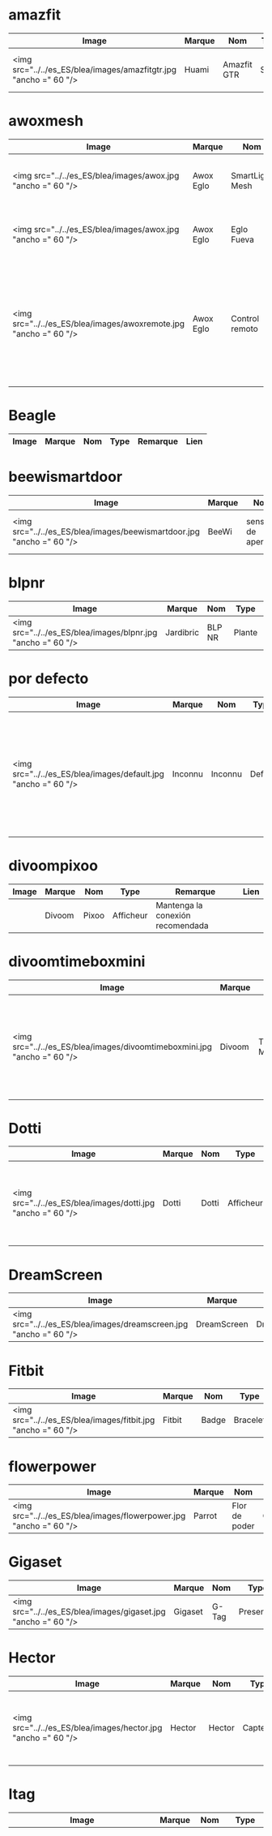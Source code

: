 
# amazfit
|Image|Marque|Nom|Type|Remarque|Lien|
|---|---|---|---|---|---|
|<img src="../../es_ES/blea/images/amazfitgtr.jpg "ancho =" 60 "/>|Huami|Amazfit GTR|Santé|Solo presencia por el momento||

# awoxmesh
|Image|Marque|Nom|Type|Remarque|Lien|
|---|---|---|---|---|---|
|<img src="../../es_ES/blea/images/awox.jpg "ancho =" 60 "/>|Awox Eglo|SmartLight Mesh|Luces|Compatible con tecnología Awox Mesh.||
|<img src="../../es_ES/blea/images/awox.jpg "ancho =" 60 "/>|Awox Eglo|Eglo Fueva|Luces|Compatible con tecnología Awox Mesh.||
|<img src="../../es_ES/blea/images/awoxremote.jpg "ancho =" 60 "/>|Awox Eglo|Control remoto|Luces|Compatible con tecnología Awox Mesh. Debe activar el modo bluetooth para usar los comandos.||

# Beagle
|Image|Marque|Nom|Type|Remarque|Lien|
|---|---|---|---|---|---|

# beewismartdoor
|Image|Marque|Nom|Type|Remarque|Lien|
|---|---|---|---|---|---|
|<img src="../../es_ES/blea/images/beewismartdoor.jpg "ancho =" 60 "/>|BeeWi|sensor de apertura|Capteurs|Sensores de apertura de puerta||

# blpnr
|Image|Marque|Nom|Type|Remarque|Lien|
|---|---|---|---|---|---|
|<img src="../../es_ES/blea/images/blpnr.jpg "ancho =" 60 "/>|Jardibric|BLP NR|Plante|||

# por defecto
|Image|Marque|Nom|Type|Remarque|Lien|
|---|---|---|---|---|---|
|<img src="../../es_ES/blea/images/default.jpg "ancho =" 60 "/>|Inconnu|Inconnu|Defaut|Solo para equipos que aún no se han agregado en el complemento, para tener al menos la presencia y rssi, así como los datos sin procesar||

# divoompixoo
|Image|Marque|Nom|Type|Remarque|Lien|
|---|---|---|---|---|---|
||Divoom|Pixoo|Afficheur|Mantenga la conexión recomendada||

# divoomtimeboxmini
|Image|Marque|Nom|Type|Remarque|Lien|
|---|---|---|---|---|---|
|<img src="../../es_ES/blea/images/divoomtimeboxmini.jpg "ancho =" 60 "/>|Divoom|TimeBox Mini|Afficheur|La función mantiene la conexión obligatoria para no tener el logotipo de bluetooth||

# Dotti
|Image|Marque|Nom|Type|Remarque|Lien|
|---|---|---|---|---|---|
|<img src="../../es_ES/blea/images/dotti.jpg "ancho =" 60 "/>|Dotti|Dotti|Afficheur|Funcionará mucho mejor con la opción de mantener la conexión||

# DreamScreen
|Image|Marque|Nom|Type|Remarque|Lien|
|---|---|---|---|---|---|
|<img src="../../es_ES/blea/images/dreamscreen.jpg "ancho =" 60 "/>|DreamScreen|DreamScreen|Luces|||

# Fitbit
|Image|Marque|Nom|Type|Remarque|Lien|
|---|---|---|---|---|---|
|<img src="../../es_ES/blea/images/fitbit.jpg "ancho =" 60 "/>|Fitbit|Badge|Bracelet|Solo por presencia||

# flowerpower
|Image|Marque|Nom|Type|Remarque|Lien|
|---|---|---|---|---|---|
|<img src="../../es_ES/blea/images/flowerpower.jpg "ancho =" 60 "/>|Parrot|Flor de poder|Capteurs|Sensores de planta||

# Gigaset
|Image|Marque|Nom|Type|Remarque|Lien|
|---|---|---|---|---|---|
|<img src="../../es_ES/blea/images/gigaset.jpg "ancho =" 60 "/>|Gigaset|G-Tag|Presencia|Solo por presencia||

# Hector
|Image|Marque|Nom|Type|Remarque|Lien|
|---|---|---|---|---|---|
|<img src="../../es_ES/blea/images/hector.jpg "ancho =" 60 "/>|Hector|Hector|Capteurs|No debe permanecer conectado permanentemente a su teléfono si desea interactuar en Jeedom||

# Itag
|Image|Marque|Nom|Type|Remarque|Lien|
|---|---|---|---|---|---|
|<img src="../../es_ES/blea/images/itag.jpg "ancho =" 60 "/>|Itag|Itag Black|Boutons|Atención para que el botón funcione, verifique mantener la conexión, desde ese momento la conexión se mantiene y el botón ya no es visible desde otras antenas. La conexión se realiza tan pronto como el botón es visible dentro de los 20 segundos (esto se confirma al detener el parpadeo) y solo en la antena elegida en la transmisión (en este caso, obviamente es necesario elegir lo mismo en recepción y transmisión)||
|<img src="../../es_ES/blea/images/itag.jpg "ancho =" 60 "/>|Itag|Itag White|Boutons|Atención para que el botón funcione, verifique mantener la conexión, desde ese momento la conexión se mantiene y el botón ya no es visible desde otras antenas. La conexión se realiza tan pronto como el botón es visible dentro de los 20 segundos (esto se confirma al detener el parpadeo) y solo en la antena elegida en la transmisión (en este caso, obviamente es necesario elegir lo mismo en recepción y transmisión)||
|<img src="../../es_ES/blea/images/itag.jpg "ancho =" 60 "/>|Itag|Itag Rose|Boutons|Atención para que el botón funcione, verifique mantener la conexión, desde ese momento la conexión se mantiene y el botón ya no es visible desde otras antenas. La conexión se realiza tan pronto como el botón es visible dentro de los 20 segundos (esto se confirma al detener el parpadeo) y solo en la antena elegida en la transmisión (en este caso, obviamente es necesario elegir lo mismo en recepción y transmisión)||
|<img src="../../es_ES/blea/images/itag.jpg "ancho =" 60 "/>|Itag|Itag Green|Boutons|Atención para que el botón funcione, verifique mantener la conexión, desde ese momento la conexión se mantiene y el botón ya no es visible desde otras antenas. La conexión se realiza tan pronto como el botón es visible dentro de los 20 segundos (esto se confirma al detener el parpadeo) y solo en la antena elegida en la transmisión (en este caso, obviamente es necesario elegir lo mismo en recepción y transmisión)||
|<img src="../../es_ES/blea/images/itag.jpg "ancho =" 60 "/>|Itag|Itag Blue|Boutons|Atención para que el botón funcione, verifique mantener la conexión, desde ese momento la conexión se mantiene y el botón ya no es visible desde otras antenas. La conexión se realiza tan pronto como el botón es visible dentro de los 20 segundos (esto se confirma al detener el parpadeo) y solo en la antena elegida en la transmisión (en este caso, obviamente es necesario elegir lo mismo en recepción y transmisión)||

# Jinlin
|Image|Marque|Nom|Type|Remarque|Lien|
|---|---|---|---|---|---|
|<img src="../../es_ES/blea/images/jinlin.jpg "ancho =" 60 "/>|Lyl Smart|Jinlin|Iluminación|Solo por presencia (el resto vendrá)||

# Kst1
|Image|Marque|Nom|Type|Remarque|Lien|
|---|---|---|---|---|---|
|<img src="../../es_ES/blea/images/kst1.jpg "ancho =" 60 "/>|Koogeek|Kst1|Santé|||

# Logiswitch
|Image|Marque|Nom|Type|Remarque|Lien|
|---|---|---|---|---|---|
|<img src="../../es_ES/blea/images/logiswitch.jpg "ancho =" 60 "/>|Logitech|Logitech Pop rojo|Boutons|No debe estar conectado a otro dispositivo||
|<img src="../../es_ES/blea/images/logiswitch.jpg "ancho =" 60 "/>|Logitech|Logitech Pop blanco|Boutons|No debe estar conectado a otro dispositivo||
|<img src="../../es_ES/blea/images/logiswitch.jpg "ancho =" 60 "/>|Logitech|Logitech Pop verde|Boutons|No debe estar conectado a otro dispositivo||
|<img src="../../es_ES/blea/images/logiswitch.jpg "ancho =" 60 "/>|Logitech|Logitech Pop gris|Boutons|No debe estar conectado a otro dispositivo||

# lywsd02
|Image|Marque|Nom|Type|Remarque|Lien|
|---|---|---|---|---|---|
|<img src="../../es_ES/blea/images/lywsd02.jpg "ancho =" 60 "/>|Xiaomi|Temperatura Humedad|Capteurs|Sensores de temperatura y humedad con pantalla (Lywsd02)||

# MeyerDom
|Image|Marque|Nom|Type|Remarque|Lien|
|---|---|---|---|---|---|
|<img src="../../es_ES/blea/images/meyerdom2analog.jpg "ancho =" 60 "/>|MeyerDom|2 analógico|Contacteurs|2 analógico||
|<img src="../../es_ES/blea/images/meyerdom4contacts.jpg "ancho =" 60 "/>|MeyerDom|4 contactores|Contacteurs|4 contactores||
|<img src="../../es_ES/blea/images/meyerdomcontactvocal.jpg "ancho =" 60 "/>|MeyerDom|Contacto de voz|Contacteurs|Contactor de voz||

# MeyerDom4contacts
|Image|Marque|Nom|Type|Remarque|Lien|
|---|---|---|---|---|---|
|<img src="../../es_ES/blea/images/meyerdom4contacts.jpg "ancho =" 60 "/>|MeyerDom|4 contactores|Contacteurs|4 contactores y 2 analógicos||

# Miband
|Image|Marque|Nom|Type|Remarque|Lien|
|---|---|---|---|---|---|
|<img src="../../es_ES/blea/images/miband1.jpg "ancho =" 60 "/>|Xiaomi|Miband|Santé|Según firmwares puede que ya no funcione. Atención si la pulsera está conectada a su teléfono inteligente, es más visible en bluetooth||
|<img src="../../es_ES/blea/images/miband1s.jpg "ancho =" 60 "/>|Xiaomi|Miband1s|Santé|Según firmwares puede que ya no funcione. Atención si la pulsera está conectada a su teléfono inteligente, es más visible en bluetooth||
|<img src="../../es_ES/blea/images/miband2.jpg "ancho =" 60 "/>|Xiaomi|Miband2|Santé|Según firmwares puede que ya no funcione. Atención si la pulsera está conectada a su teléfono inteligente, es más visible en bluetooth||
|<img src="../../es_ES/blea/images/miband3.jpg "ancho =" 60 "/>|Xiaomi|Miband 3|Santé|Solo presencia por el momento||
|<img src="../../es_ES/blea/images/miband4.jpg "ancho =" 60 "/>|Xiaomi|Miband 4|Santé|Solo presencia por el momento||
|<img src="../../es_ES/blea/images/mibandcolor.jpg "ancho =" 60 "/>|Xiaomi|Miband (con color led)|Santé|Según firmwares puede que ya no funcione. Atención si la pulsera está conectada a su teléfono inteligente, es más visible en bluetooth||

# Miflora
|Image|Marque|Nom|Type|Remarque|Lien|
|---|---|---|---|---|---|
|<img src="../../es_ES/blea/images/miflora.jpg "ancho =" 60 "/>|Xiaomi|Miflora|Capteurs|Sensores de planta||

# MiScale
|Image|Marque|Nom|Type|Remarque|Lien|
|---|---|---|---|---|---|
|<img src="../../es_ES/blea/images/miscale.jpg "ancho =" 60 "/>|Xiaomi|MiScale|Scale|Gestión completa del perfil||
|<img src="../../es_ES/blea/images/miscale.jpg "ancho =" 60 "/>|Xiaomi|MiEscala 2019|Scale|Gestión completa del perfil||

# MiScale2
|Image|Marque|Nom|Type|Remarque|Lien|
|---|---|---|---|---|---|
|<img src="../../es_ES/blea/images/miscale2.jpg "ancho =" 60 "/>|Xiaomi|MiEscala V2|Scale|Gestión completa del perfil||

# Myfox
|Image|Marque|Nom|Type|Remarque|Lien|
|---|---|---|---|---|---|
|<img src="../../es_ES/blea/images/myfox.jpg "ancho =" 60 "/>|Myfox|Badge|Presencia|Solo por presencia||

# niu
|Image|Marque|Nom|Type|Remarque|Lien|
|---|---|---|---|---|---|
|<img src="../../es_ES/blea/images/niu.jpg "ancho =" 60 "/>|Nodon|Niu Wazabi|Boutons|Disponible en varios colores.||
|<img src="../../es_ES/blea/images/niu.jpg "ancho =" 60 "/>|Nodon|Niu Gray|Boutons|Disponible en varios colores.||
|<img src="../../es_ES/blea/images/niu.jpg "ancho =" 60 "/>|Nodon|Laguna Niu|Boutons|Disponible en varios colores.||
|<img src="../../es_ES/blea/images/niu.jpg "ancho =" 60 "/>|Nodon|Niu Softberry|Boutons|Disponible en varios colores.||
|<img src="../../es_ES/blea/images/niu.jpg "ancho =" 60 "/>|Nodon|Niu Techblue|Boutons|Disponible en varios colores.||
|<img src="../../es_ES/blea/images/niu.jpg "ancho =" 60 "/>|Nodon|Niu White|Boutons|Disponible en varios colores.||

# Noke
|Image|Marque|Nom|Type|Remarque|Lien|
|---|---|---|---|---|---|
|<img src="../../es_ES/blea/images/noke.jpg "ancho =" 60 "/>|Noke|Noke|Cadenas|Visible solo al presionar el botón (puede operar a través de un marco para recuperar la clave) pero no se hará porque es ilegal||

# Nuez
|Image|Marque|Nom|Type|Remarque|Lien|
|---|---|---|---|---|---|
|<img src="../../es_ES/blea/images/nut.jpg "ancho =" 60 "/>|Nut|Nut|Presencia|Solo por presencia||
|<img src="../../es_ES/blea/images/nut.jpg "ancho =" 60 "/>|Nut|Tuerca Mini Azul|Presencia|||

# loro
|Image|Marque|Nom|Type|Remarque|Lien|
|---|---|---|---|---|---|
|<img src="../../es_ES/blea/images/parrotpot.jpg "ancho =" 60 "/>|Parrot|Loro Pot|Capteurs|Sensores de planta||

# Playbulb
|Image|Marque|Nom|Type|Remarque|Lien|
|---|---|---|---|---|---|
||Playbulb|Esfera|Luces|Alcance caprichoso, que puede justificar un procesamiento de acciones un poco largo. Se puede detectar en lugar de otra bombilla de reproducción si es el caso de cambio en el menú desplegable||

# ropot
|Image|Marque|Nom|Type|Remarque|Lien|
|---|---|---|---|---|---|
|<img src="../../es_ES/blea/images/ropot.jpg "ancho =" 60 "/>|Xiaomi|Miflora|Capteurs|Sensores de planta||

# Ruuvi
|Image|Marque|Nom|Type|Remarque|Lien|
|---|---|---|---|---|---|
|<img src="../../es_ES/blea/images/ruuvi.jpg "ancho =" 60 "/>|Ruuvi|Ruuvi|Beacon|Sensores de baliza||

# Smartplug
|Image|Marque|Nom|Type|Remarque|Lien|
|---|---|---|---|---|---|
|<img src="../../es_ES/blea/images/smartplug.jpg "ancho =" 60 "/>|Awox|Smartplug|Prises|||

# Tb05
|Image|Marque|Nom|Type|Remarque|Lien|
|---|---|---|---|---|---|
|<img src="../../es_ES/blea/images/tb05.jpg "ancho =" 60 "/>|E-Diffuser|Tb05|Diffuseur|Se recomienda utilizar la opción de mantener la conexión. Obligatorio experimentar experimentalmente con acceso directo al color.||

# Ticatag
|Image|Marque|Nom|Type|Remarque|Lien|
|---|---|---|---|---|---|
|<img src="../../es_ES/blea/images/ticatag.jpg "ancho =" 60 "/>|Tibe|Ticatag|Boutons|El lanzamiento se envía incluso después de presionar una vez o presionar dos veces||

# Azulejo
|Image|Marque|Nom|Type|Remarque|Lien|
|---|---|---|---|---|---|
|<img src="../../es_ES/blea/images/tile.jpg "ancho =" 60 "/>|Tile|Tile|Presencia|Solo por presencia||

# Wistiki
|Image|Marque|Nom|Type|Remarque|Lien|
|---|---|---|---|---|---|
|<img src="../../es_ES/blea/images/wistiki.jpg "ancho =" 60 "/>|Wistiki|Wistiki|Presencia|Solo por presencia||

# xiaomiht
|Image|Marque|Nom|Type|Remarque|Lien|
|---|---|---|---|---|---|
|<img src="../../es_ES/blea/images/xiaomiht.jpg "ancho =" 60 "/>|Xiaomi|Temperatura Humedad|Capteurs|Sensores de temperatura y humedad con pantalla||
|<img src="../../es_ES/blea/images/xiaomiht.jpg "ancho =" 60 "/>|Xiaomi|Temperatura Humedad Cleargrass|Micromodule|Sensores de temperatura y humedad con pantalla de tinta electrónica||

# Yeelight
|Image|Marque|Nom|Type|Remarque|Lien|
|---|---|---|---|---|---|
|<img src="../../es_ES/blea/images/yeelight_bed.jpg "ancho =" 60 "/>|Yeelight|Bed|Luces|Debe confirmar el emparejamiento presionando el botón. Si está apagado, enciéndalo antes de elegir un color||


Esta lista se basa en los comentarios de los usuarios, por lo que el equipo de Jeedom no puede garantizar que todos los módulos de esta lista sean 100% funcionales.
